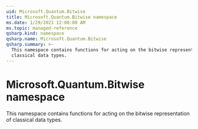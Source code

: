 ```yaml
---
uid: Microsoft.Quantum.Bitwise
title: Microsoft.Quantum.Bitwise namespace
ms.date: 1/29/2021 12:00:00 AM
ms.topic: managed-reference
qsharp.kind: namespace
qsharp.name: Microsoft.Quantum.Bitwise
qsharp.summary: >-
  This namespace contains functions for acting on the bitwise representation of
  classical data types.
---
```


# Microsoft.Quantum.Bitwise namespace

This namespace contains functions for acting on the bitwise representation ofclassical data types.

